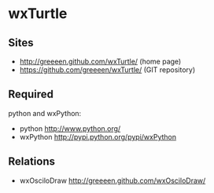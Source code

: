 # wxTurtle

## Sites
* http://greeeen.github.com/wxTurtle/ (home page)
* https://github.com/greeeen/wxTurtle/ (GIT repository)

## Required
python and wxPython:

  * python http://www.python.org/
  * wxPython http://pypi.python.org/pypi/wxPython

## Relations

  * wxOsciloDraw http://greeeen.github.com/wxOsciloDraw/

